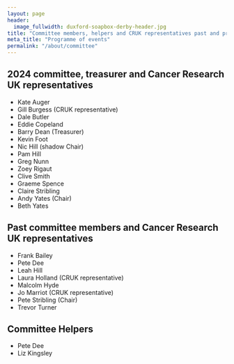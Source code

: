 ```yaml
---
layout: page
header:
  image_fullwidth: duxford-soapbox-derby-header.jpg
title: "Committee members, helpers and CRUK representatives past and present"
meta_title: "Programme of events"
permalink: "/about/committee"
---
```


## 2024 committee, treasurer and Cancer Research UK representatives

- Kate Auger
- Gill Burgess (CRUK representative)
- Dale Butler
- Eddie Copeland
- Barry Dean (Treasurer)
- Kevin Foot
- Nic Hill (shadow Chair)
- Pam Hill
- Greg Nunn
- Zoey Rigaut
- Clive Smith
- Graeme Spence
- Claire Stribling
- Andy Yates (Chair)
- Beth Yates

## Past committee members and Cancer Research UK representatives

- Frank Bailey
- Pete Dee
- Leah Hill
- Laura Holland (CRUK representative)
- Malcolm Hyde
- Jo Marriot (CRUK representative)
- Pete Stribling (Chair)
- Trevor Turner

## Committee Helpers

- Pete Dee
- Liz Kingsley
